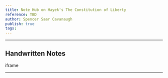 ```yaml
---
title: Note Hub on Hayek's The Constitution of Liberty
reference: TBD
author: Spencer Saar Cavanaugh
publish: true
tags:
---
```

---

## Handwritten Notes


iframe

---
